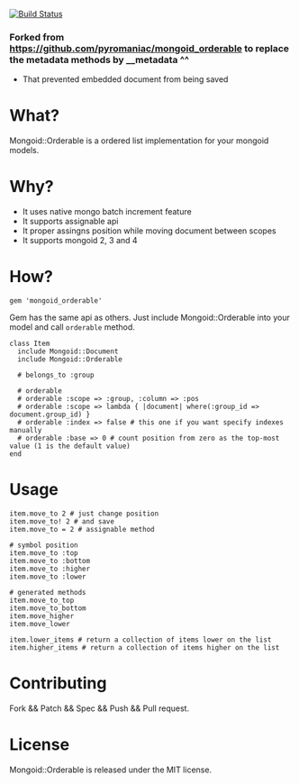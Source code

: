 [![Build Status](https://secure.travis-ci.org/pyromaniac/mongoid_orderable.png)](http://travis-ci.org/pyromaniac/mongoid_orderable)

### Forked from https://github.com/pyromaniac/mongoid_orderable to replace the metadata methods by __metadata ^^

* That prevented embedded document from being saved


# What?

Mongoid::Orderable is a ordered list implementation for your mongoid models.

# Why?

* It uses native mongo batch increment feature
* It supports assignable api
* It proper assingns position while moving document between scopes
* It supports mongoid 2, 3 and 4

# How?

```
gem 'mongoid_orderable'
```

Gem has the same api as others. Just include Mongoid::Orderable into your model and call `orderable` method.

```
class Item
  include Mongoid::Document
  include Mongoid::Orderable

  # belongs_to :group

  # orderable
  # orderable :scope => :group, :column => :pos
  # orderable :scope => lambda { |document| where(:group_id => document.group_id) }
  # orderable :index => false # this one if you want specify indexes manually
  # orderable :base => 0 # count position from zero as the top-most value (1 is the default value)
end
```

# Usage

```
item.move_to 2 # just change position
item.move_to! 2 # and save
item.move_to = 2 # assignable method

# symbol position
item.move_to :top
item.move_to :bottom
item.move_to :higher
item.move_to :lower

# generated methods
item.move_to_top
item.move_to_bottom
item.move_higher
item.move_lower

item.lower_items # return a collection of items lower on the list
item.higher_items # return a collection of items higher on the list
```

# Contributing

Fork && Patch && Spec && Push && Pull request.

# License

Mongoid::Orderable is released under the MIT license.
